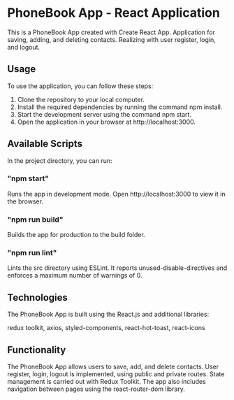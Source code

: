 # PhoneBook App - React Application

This is a PhoneBook App created with Create React App. Application for saving,
adding, and deleting contacts. Realizing with user register, login, and logout.

## Usage

To use the application, you can follow these steps:

1. Clone the repository to your local computer.
2. Install the required dependencies by running the command npm install.
3. Start the development server using the command npm start.
4. Open the application in your browser at http://localhost:3000.

## Available Scripts

In the project directory, you can run:

### "npm start"

Runs the app in development mode. Open http://localhost:3000 to view it in the
browser.

### "npm run build"

Builds the app for production to the build folder.

### "npm run lint"

Lints the src directory using ESLint. It reports unused-disable-directives and
enforces a maximum number of warnings of 0.

## Technologies

The PhoneBook App is built using the React.js and additional libraries:

redux toolkit, axios, styled-components, react-hot-toast, react-icons

## Functionality

The PhoneBook App allows users to save, add, and delete contacts. User register,
login, logout is implemented, using public and private routes. State management
is carried out with Redux Toolkit. The app also includes navigation between
pages using the react-router-dom library.
